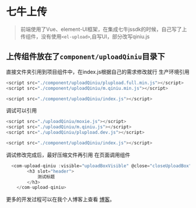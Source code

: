 # 七牛上传

> 前端使用了Vue、element-UI框架，在集成七牛jssdk的时候，自己写了上传组件，没有使用`<el-upload>`,自写UI，部分改写qiniu.js

## 上传组件放在了`component/uploadQiniu`目录下
直接文件夹引用到项目组件中，在index.js根据自己的需求修改就行
生产环境引用
```js
<script src="./component/uploadQiniu/plupload.full.min.js"></script>
<script src="./component/uploadQiniu/m.qiniu.min.js"></script>

<script src="./component/uploadQiniu/index.js"></script>
```
调试可以引用
```js
<script src="./uploadQiniu/moxie.js"></script>
<script src="./uploadQiniu/m.qiniu.js"></script>
<script src="./uploadQiniu/plupload.dev.js"></script>

<script src="./component/uploadQiniu/index.js"></script>
```
调试修改完成后，最好压缩文件再引用
在页面调用组件
```js
  <com-upload-qiniu :visible="uploadBoxVisible" @close="closeUploadBox">
        <h3 slot="header">
            测试标题
        </h3>
    </com-upload-qiniu>
```

更多的开发过程可以在我个人博客上查看 [博客](https://flyontheair.github.io/2017/06/30/vue-qiniu-jssdk/)。
